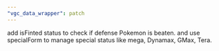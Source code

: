 ```yaml
---
"vgc_data_wrapper": patch
---
```


add isFinted status to check if defense Pokemon is beaten. and use specialForm to manage special status like mega, Dynamax, GMax, Tera.
